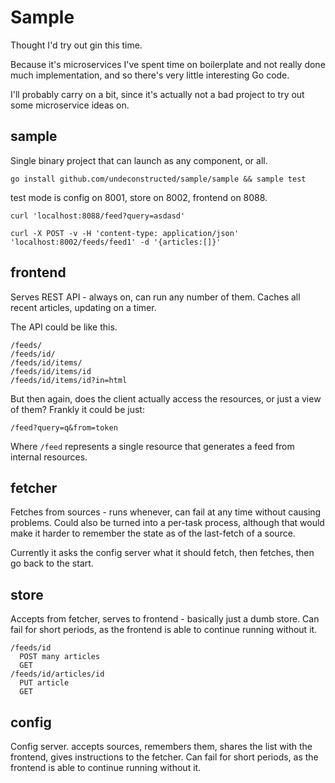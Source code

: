
# Sample

Thought I'd try out gin this time.

Because it's microservices I've spent time on boilerplate and not really done much implementation, and so there's very little interesting Go code.

I'll probably carry on a bit, since it's actually not a bad project to try out some microservice ideas on.

## sample

Single binary project that can launch as any component, or all.

`go install github.com/undeconstructed/sample/sample && sample test`

test mode is config on 8001, store on 8002, frontend on 8088.

```
curl 'localhost:8088/feed?query=asdasd'

curl -X POST -v -H 'content-type: application/json' 'localhost:8002/feeds/feed1' -d '{articles:[]}'
```

## frontend

Serves REST API - always on, can run any number of them. Caches all recent articles, updating on a timer.

The API could be like this.

```
/feeds/
/feeds/id/
/feeds/id/items/
/feeds/id/items/id
/feeds/id/items/id?in=html
```

But then again, does the client actually access the resources, or just a view of them? Frankly it could be just:

```
/feed?query=q&from=token
```

Where `/feed` represents a single resource that generates a feed from internal resources.

## fetcher

Fetches from sources - runs whenever, can fail at any time without causing problems. Could also be turned into a per-task process, although that would make it harder to remember the state as of the last-fetch of a source.

Currently it asks the config server what it should fetch, then fetches, then go back to the start.

## store

Accepts from fetcher, serves to frontend - basically just a dumb store. Can fail for short periods, as the frontend is able to continue running without it.

```
/feeds/id
  POST many articles
  GET
/feeds/id/articles/id
  PUT article
  GET
```

## config

Config server. accepts sources, remembers them, shares the list with the frontend, gives instructions to the fetcher. Can fail for short periods, as the frontend is able to continue running without it.

